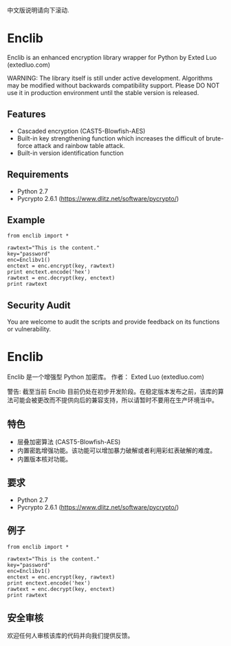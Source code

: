 中文版说明请向下滚动.

Enclib
======

Enclib is an enhanced encryption library wrapper for Python by Exted Luo (extedluo.com)

WARNING: The library itself is still under active development. Algorithms may be modified without backwards compatibility support. Please DO NOT use it in production environment until the stable version is released. 

## Features

- Cascaded encryption (CAST5-Blowfish-AES) 
- Built-in key strengthening function which increases the difficult of brute-force attack and rainbow table attack.
- Built-in version identification function

## Requirements

- Python 2.7
- Pycrypto 2.6.1 (https://www.dlitz.net/software/pycrypto/)

## Example

	from enclib import *

	rawtext="This is the content."
	key="password"
	enc=Enclibv1()
	enctext = enc.encrypt(key, rawtext)
	print enctext.encode('hex')
	rawtext = enc.decrypt(key, enctext)
	print rawtext

## Security Audit

You are welcome to audit the scripts and provide feedback on its functions or vulnerability.


Enclib
======

Enclib 是一个增强型 Python 加密库。 作者： Exted Luo (extedluo.com)

警告: 截至当前 Enclib 目前仍处在初步开发阶段。在稳定版本发布之前，该库的算法可能会被更改而不提供向后的兼容支持，所以请暂时不要用在生产环境当中。

## 特色

- 层叠加密算法 (CAST5-Blowfish-AES) 
- 内置密匙增强功能。该功能可以增加暴力破解或者利用彩虹表破解的难度。
- 内置版本核对功能。

## 要求

- Python 2.7
- Pycrypto 2.6.1 (https://www.dlitz.net/software/pycrypto/)

## 例子

	from enclib import *

	rawtext="This is the content."
	key="password"
	enc=Enclibv1()
	enctext = enc.encrypt(key, rawtext)
	print enctext.encode('hex')
	rawtext = enc.decrypt(key, enctext)
	print rawtext

## 安全审核

欢迎任何人审核该库的代码并向我们提供反馈。
